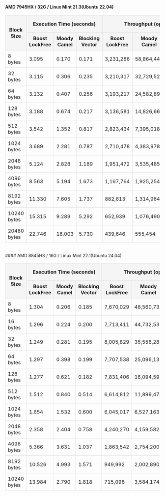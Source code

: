 #### AMD 7945HX / 32G / Linux Mint 21.3(Ubuntu 22.04)
<table style="width: 100%; border-collapse: collapse;">
<thead>
<tr>
<th rowspan="2" style="border: 1px solid #ddd; padding: 8px; background-color: #f5f5f5; text-align: center;">Block Size</th>
<th colspan="3" style="border: 1px solid #ddd; padding: 8px; background-color: #f5f5f5; text-align: center;">Execution Time (seconds)</th>
<th colspan="3" style="border: 1px solid #ddd; padding: 8px; background-color: #f5f5f5; text-align: center;">Throughput (ops/sec)</th>
<th colspan="2" style="border: 1px solid #ddd; padding: 8px; background-color: #f5f5f5; text-align: center;">% Faster (vs BoostLockFree)</th>
</tr>
<tr>
<th style="border: 1px solid #ddd; padding: 8px; background-color: #f5f5f5; text-align: center;">Boost<br>LockFree</th>
<th style="border: 1px solid #ddd; padding: 8px; background-color: #f5f5f5; text-align: center;">Moody<br>Camel</th>
<th style="border: 1px solid #ddd; padding: 8px; background-color: #f5f5f5; text-align: center;">Blocking<br>Vector</th>
<th style="border: 1px solid #ddd; padding: 8px; background-color: #f5f5f5; text-align: center;">Boost<br>LockFree</th>
<th style="border: 1px solid #ddd; padding: 8px; background-color: #f5f5f5; text-align: center;">Moody<br>Camel</th>
<th style="border: 1px solid #ddd; padding: 8px; background-color: #f5f5f5; text-align: center;">Blocking<br>Vector</th>
<th style="border: 1px solid #ddd; padding: 8px; background-color: #f5f5f5; text-align: center;">Moody<br>Camel</th>
<th style="border: 1px solid #ddd; padding: 8px; background-color: #f5f5f5; text-align: center;">Blocking<br>Vector</th>
</tr>
</thead>
<tbody>
<tr>
<td style="border: 1px solid #ddd; padding: 8px;">8 bytes</td>
<td style="border: 1px solid #ddd; padding: 8px;">3.095</td>
<td style="border: 1px solid #ddd; padding: 8px;">0.170</td>
<td style="border: 1px solid #ddd; padding: 8px;">0.171</td>
<td style="border: 1px solid #ddd; padding: 8px;">3,231,286</td>
<td style="border: 1px solid #ddd; padding: 8px;">58,864,447</td>
<td style="border: 1px solid #ddd; padding: 8px;">58,488,155</td>
<td style="border: 1px solid #ddd; padding: 8px;">1721.70%</td>
<td style="border: 1px solid #ddd; padding: 8px;">1710.06%</td>
</tr>
<tr>
<td style="border: 1px solid #ddd; padding: 8px;">32 bytes</td>
<td style="border: 1px solid #ddd; padding: 8px;">3.115</td>
<td style="border: 1px solid #ddd; padding: 8px;">0.306</td>
<td style="border: 1px solid #ddd; padding: 8px;">0.235</td>
<td style="border: 1px solid #ddd; padding: 8px;">3,210,317</td>
<td style="border: 1px solid #ddd; padding: 8px;">32,729,520</td>
<td style="border: 1px solid #ddd; padding: 8px;">42,533,389</td>
<td style="border: 1px solid #ddd; padding: 8px;">919.51%</td>
<td style="border: 1px solid #ddd; padding: 8px;">1224.90%</td>
</tr>
<tr>
<td style="border: 1px solid #ddd; padding: 8px;">64 bytes</td>
<td style="border: 1px solid #ddd; padding: 8px;">3.132</td>
<td style="border: 1px solid #ddd; padding: 8px;">0.407</td>
<td style="border: 1px solid #ddd; padding: 8px;">0.256</td>
<td style="border: 1px solid #ddd; padding: 8px;">3,193,217</td>
<td style="border: 1px solid #ddd; padding: 8px;">24,582,899</td>
<td style="border: 1px solid #ddd; padding: 8px;">39,005,525</td>
<td style="border: 1px solid #ddd; padding: 8px;">669.85%</td>
<td style="border: 1px solid #ddd; padding: 8px;">1121.51%</td>
</tr>
<tr>
<td style="border: 1px solid #ddd; padding: 8px;">128 bytes</td>
<td style="border: 1px solid #ddd; padding: 8px;">3.188</td>
<td style="border: 1px solid #ddd; padding: 8px;">0.674</td>
<td style="border: 1px solid #ddd; padding: 8px;">0.217</td>
<td style="border: 1px solid #ddd; padding: 8px;">3,136,581</td>
<td style="border: 1px solid #ddd; padding: 8px;">14,826,665</td>
<td style="border: 1px solid #ddd; padding: 8px;">46,130,617</td>
<td style="border: 1px solid #ddd; padding: 8px;">372.70%</td>
<td style="border: 1px solid #ddd; padding: 8px;">1370.73%</td>
</tr>
<tr>
<td style="border: 1px solid #ddd; padding: 8px;">512 bytes</td>
<td style="border: 1px solid #ddd; padding: 8px;">3.542</td>
<td style="border: 1px solid #ddd; padding: 8px;">1.352</td>
<td style="border: 1px solid #ddd; padding: 8px;">0.817</td>
<td style="border: 1px solid #ddd; padding: 8px;">2,823,434</td>
<td style="border: 1px solid #ddd; padding: 8px;">7,395,018</td>
<td style="border: 1px solid #ddd; padding: 8px;">12,241,323</td>
<td style="border: 1px solid #ddd; padding: 8px;">161.92%</td>
<td style="border: 1px solid #ddd; padding: 8px;">333.56%</td>
</tr>
<tr>
<td style="border: 1px solid #ddd; padding: 8px;">1024 bytes</td>
<td style="border: 1px solid #ddd; padding: 8px;">3.689</td>
<td style="border: 1px solid #ddd; padding: 8px;">2.281</td>
<td style="border: 1px solid #ddd; padding: 8px;">0.787</td>
<td style="border: 1px solid #ddd; padding: 8px;">2,710,478</td>
<td style="border: 1px solid #ddd; padding: 8px;">4,383,978</td>
<td style="border: 1px solid #ddd; padding: 8px;">12,712,296</td>
<td style="border: 1px solid #ddd; padding: 8px;">61.74%</td>
<td style="border: 1px solid #ddd; padding: 8px;">369.01%</td>
</tr>
<tr>
<td style="border: 1px solid #ddd; padding: 8px;">2048 bytes</td>
<td style="border: 1px solid #ddd; padding: 8px;">5.124</td>
<td style="border: 1px solid #ddd; padding: 8px;">2.828</td>
<td style="border: 1px solid #ddd; padding: 8px;">1.189</td>
<td style="border: 1px solid #ddd; padding: 8px;">1,951,472</td>
<td style="border: 1px solid #ddd; padding: 8px;">3,535,485</td>
<td style="border: 1px solid #ddd; padding: 8px;">8,413,526</td>
<td style="border: 1px solid #ddd; padding: 8px;">81.17%</td>
<td style="border: 1px solid #ddd; padding: 8px;">331.14%</td>
</tr>
<tr>
<td style="border: 1px solid #ddd; padding: 8px;">4096 bytes</td>
<td style="border: 1px solid #ddd; padding: 8px;">8.563</td>
<td style="border: 1px solid #ddd; padding: 8px;">5.194</td>
<td style="border: 1px solid #ddd; padding: 8px;">1.673</td>
<td style="border: 1px solid #ddd; padding: 8px;">1,167,764</td>
<td style="border: 1px solid #ddd; padding: 8px;">1,925,254</td>
<td style="border: 1px BoostLockFreesolid #ddd; padding: 8px;">5,978,590</td>
<td style="border: 1px solid #ddd; padding: 8px;">64.87%</td>
<td style="border: 1px solid #ddd; padding: 8px;">411.97%</td>
</tr>
<tr>
<td style="border: 1px solid #ddd; padding: 8px;">8192 bytes</td>
<td style="border: 1px solid #ddd; padding: 8px;">11.330</td>
<td style="border: 1px solid #ddd; padding: 8px;">7.605</td>
<td style="border: 1px solid #ddd; padding: 8px;">1.737</td>
<td style="border: 1px solid #ddd; padding: 8px;">882,613</td>
<td style="border: 1px solid #ddd; padding: 8px;">1,314,964</td>
<td style="border: 1px solid #ddd; padding: 8px;">5,755,859</td>
<td style="border: 1px solid #ddd; padding: 8px;">48.99%</td>
<td style="border: 1px solid #ddd; padding: 8px;">552.14%</td>
</tr>
<tr>
<td style="border: 1px solid #ddd; padding: 8px;">10240 bytes</td>
<td style="border: 1px solid #ddd; padding: 8px;">15.315</td>
<td style="border: 1px solid #ddd; padding: 8px;">9.289</td>
<td style="border: 1px solid #ddd; padding: 8px;">5.292</td>
<td style="border: 1px solid #ddd; padding: 8px;">652,939</td>
<td style="border: 1px solid #ddd; padding: 8px;">1,076,490</td>
<td style="border: 1px solid #ddd; padding: 8px;">1,889,468</td>
<td style="border: 1px solid #ddd; padding: 8px;">64.87%</td>
<td style="border: 1px solid #ddd; padding: 8px;">189.38%</td>
</tr>
<tr>
<td style="border: 1px solid #ddd; padding: 8px;">20480 bytes</td>
<td style="border: 1px solid #ddd; padding: 8px;">22.746</td>
<td style="border: 1px solid #ddd; padding: 8px;">18.003</td>
<td style="border: 1px solid #ddd; padding: 8px;">5.730</td>
<td style="border: 1px solid #ddd; padding: 8px;">439,646</td>
<td style="border: 1px solid #ddd; padding: 8px;">555,454</td>
<td style="border: 1px solid #ddd; padding: 8px;">1,745,167</td>
<td style="border: 1px solid #ddd; padding: 8px;">26.34%</td>
<td style="border: 1px solid #ddd; padding: 8px;">296.95%</td>
</tr>
</tbody>
</table>
<br>
#### AMD 8845HS / 16G / Linux Mint 22.1(Ubuntu 24.04)
<table style="width: 100%; border-collapse: collapse;">
<thead>
<tr>
<th rowspan="2" style="border: 1px solid #ddd; padding: 8px; background-color: #f5f5f5; text-align: center;">Block Size</th>
<th colspan="3" style="border: 1px solid #ddd; padding: 8px; background-color: #f5f5f5; text-align: center;">Execution Time (seconds)</th>
<th colspan="3" style="border: 1px solid #ddd; padding: 8px; background-color: #f5f5f5; text-align: center;">Throughput (ops/sec)</th>
<th colspan="2" style="border: 1px solid #ddd; padding: 8px; background-color: #f5f5f5; text-align: center;">% Faster (vs BoostLockFree)</th>
</tr>
<tr>
<th style="border: 1px solid #ddd; padding: 8px; background-color: #f5f5f5; text-align: center;">Boost<br>LockFree</th>
<th style="border: 1px solid #ddd; padding: 8px; background-color: #f5f5f5; text-align: center;">Moody<br>Camel</th>
<th style="border: 1px solid #ddd; padding: 8px; background-color: #f5f5f5; text-align: center;">Blocking<br>Vector</th>
<th style="border: 1px solid #ddd; padding: 8px; background-color: #f5f5f5; text-align: center;">Boost<br>LockFree</th>
<th style="border: 1px solid #ddd; padding: 8px; background-color: #f5f5f5; text-align: center;">Moody<br>Camel</th>
<th style="border: 1px solid #ddd; padding: 8px; background-color: #f5f5f5; text-align: center;">Blocking<br>Vector</th>
<th style="border: 1px solid #ddd; padding: 8px; background-color: #f5f5f5; text-align: center;">Moody<br>Camel</th>
<th style="border: 1px solid #ddd; padding: 8px; background-color: #f5f5f5; text-align: center;">Blocking<br>Vector</th>
</tr>
</thead>
<tbody>
<tr>
<td style="border: 1px solid #ddd; padding: 8px;">8 bytes</td>
<td style="border: 1px solid #ddd; padding: 8px;">1.304</td>
<td style="border: 1px solid #ddd; padding: 8px;">0.206</td>
<td style="border: 1px solid #ddd; padding: 8px;">0.185</td>
<td style="border: 1px solid #ddd; padding: 8px;">7,670,029</td>
<td style="border: 1px solid #ddd; padding: 8px;">48,560,732</td>
<td style="border: 1px solid #ddd; padding: 8px;">54,083,311</td>
<td style="border: 1px solid #ddd; padding: 8px;">533.12%</td>
<td style="border: 1px solid #ddd; padding: 8px;">605.13%</td>
</tr>
<tr>
<td style="border: 1px solid #ddd; padding: 8px;">16 bytes</td>
<td style="border: 1px solid #ddd; padding: 8px;">1.296</td>
<td style="border: 1px solid #ddd; padding: 8px;">0.224</td>
<td style="border: 1px solid #ddd; padding: 8px;">0.200</td>
<td style="border: 1px solid #ddd; padding: 8px;">7,713,411</td>
<td style="border: 1px solid #ddd; padding: 8px;">44,732,532</td>
<td style="border: 1px solid #ddd; padding: 8px;">50,094,061</td>
<td style="border: 1px solid #ddd; padding: 8px;">479.93%</td>
<td style="border: 1px solid #ddd; padding: 8px;">549.44%</td>
</tr>
<tr>
<td style="border: 1px solid #ddd; padding: 8px;">32 bytes</td>
<td style="border: 1px solid #ddd; padding: 8px;">1.249</td>
<td style="border: 1px solid #ddd; padding: 8px;">0.281</td>
<td style="border: 1px solid #ddd; padding: 8px;">0.195</td>
<td style="border: 1px solid #ddd; padding: 8px;">8,005,829</td>
<td style="border: 1px solid #ddd; padding: 8px;">35,556,286</td>
<td style="border: 1px solid #ddd; padding: 8px;">51,242,620</td>
<td style="border: 1px solid #ddd; padding: 8px;">344.13%</td>
<td style="border: 1px solid #ddd; padding: 8px;">540.07%</td>
</tr>
<tr>
<td style="border: 1px solid #ddd; padding: 8px;">64 bytes</td>
<td style="border: 1px solid #ddd; padding: 8px;">1.297</td>
<td style="border: 1px solid #ddd; padding: 8px;">0.398</td>
<td style="border: 1px solid #ddd; padding: 8px;">0.199</td>
<td style="border: 1px solid #ddd; padding: 8px;">7,707,538</td>
<td style="border: 1px solid #ddd; padding: 8px;">25,096,137</td>
<td style="border: 1px solid #ddd; padding: 8px;">50,199,081</td>
<td style="border: 1px solid #ddd; padding: 8px;">225.61%</td>
<td style="border: 1px solid #ddd; padding: 8px;">551.30%</td>
</tr>
<tr>
<td style="border: 1px solid #ddd; padding: 8px;">128 bytes</td>
<td style="border: 1px solid #ddd; padding: 8px;">1.277</td>
<td style="border: 1px solid #ddd; padding: 8px;">0.621</td>
<td style="border: 1px solid #ddd; padding: 8px;">0.182</td>
<td style="border: 1px solid #ddd; padding: 8px;">7,831,406</td>
<td style="border: 1px solid #ddd; padding: 8px;">16,094,598</td>
<td style="border: 1px solid #ddd; padding: 8px;">54,890,857</td>
<td style="border: 1px solid #ddd; padding: 8px;">105.51%</td>
<td style="border: 1px solid #ddd; padding: 8px;">600.91%</td>
</tr>
<tr>
<td style="border: 1px solid #ddd; padding: 8px;">512 bytes</td>
<td style="border: 1px solid #ddd; padding: 8px;">1.512</td>
<td style="border: 1px solid #ddd; padding: 8px;">0.840</td>
<td style="border: 1px solid #ddd; padding: 8px;">0.514</td>
<td style="border: 1px solid #ddd; padding: 8px;">6,614,812</td>
<td style="border: 1px solid #ddd; padding: 8px;">11,899,474</td>
<td style="border: 1px solid #ddd; padding: 8px;">19,442,277</td>
<td style="border: 1px solid #ddd; padding: 8px;">79.89%</td>
<td style="border: 1px solid #ddd; padding: 8px;">193.92%</td>
</tr>
<tr>
<td style="border: 1px solid #ddd; padding: 8px;">1024 bytes</td>
<td style="border: 1px solid #ddd; padding: 8px;">1.654</td>
<td style="border: 1px solid #ddd; padding: 8px;">1.532</td>
<td style="border: 1px solid #ddd; padding: 8px;">0.600</td>
<td style="border: 1px solid #ddd; padding: 8px;">6,045,017</td>
<td style="border: 1px solid #ddd; padding: 8px;">6,527,163</td>
<td style="border: 1px solid #ddd; padding: 8px;">16,661,796</td>
<td style="border: 1px solid #ddd; padding: 8px;">7.98%</td>
<td style="border: 1px solid #ddd; padding: 8px;">175.63%</td>
</tr>
<tr>
<td style="border: 1px solid #ddd; padding: 8px;">2048 bytes</td>
<td style="border: 1px solid #ddd; padding: 8px;">2.358</td>
<td style="border: 1px solid #ddd; padding: 8px;">2.404</td>
<td style="border: 1px solid #ddd; padding: 8px;">0.758</td>
<td style="border: 1px solid #ddd; padding: 8px;">4,240,270</td>
<td style="border: 1px solid #ddd; padding: 8px;">4,159,582</td>
<td style="border: 1px solid #ddd; padding: 8px;">13,185,969</td>
<td style="border: 1px solid #ddd; padding: 8px;">-1.90%</td>
<td style="border: 1px solid #ddd; padding: 8px;">210.97%</td>
</tr>
<tr>
<td style="border: 1px solid #ddd; padding: 8px;">4096 bytes</td>
<td style="border: 1px solid #ddd; padding: 8px;">5.366</td>
<td style="border: 1px solid #ddd; padding: 8px;">3.631</td>
<td style="border: 1px solid #ddd; padding: 8px;">1.037</td>
<td style="border: 1px solid #ddd; padding: 8px;">1,863,542</td>
<td style="border: 1px solid #ddd; padding: 8px;">2,754,200</td>
<td style="border: 1px solid #ddd; padding: 8px;">9,640,382</td>
<td style="border: 1px solid #ddd; padding: 8px;">47.79%</td>
<td style="border: 1px solid #ddd; padding: 8px;">417.31%</td>
</tr>
<tr>
<td style="border: 1px solid #ddd; padding: 8px;">8192 bytes</td>
<td style="border: 1px solid #ddd; padding: 8px;">10.526</td>
<td style="border: 1px solid #ddd; padding: 8px;">4.993</td>
<td style="border: 1px solid #ddd; padding: 8px;">1.571</td>
<td style="border: 1px solid #ddd; padding: 8px;">949,992</td>
<td style="border: 1px solid #ddd; padding: 8px;">2,002,890</td>
<td style="border: 1px solid #ddd; padding: 8px;">6,364,319</td>
<td style="border: 1px solid #ddd; padding: 8px;">110.83%</td>
<td style="border: 1px solid #ddd; padding: 8px;">569.93%</td>
</tr>
<tr>
<td style="border: 1px solid #ddd; padding: 8px;">10240 bytes</td>
<td style="border: 1px solid #ddd; padding: 8px;">13.984</td>
<td style="border: 1px solid #ddd; padding: 8px;">2.790</td>
<td style="border: 1px solid #ddd; padding: 8px;">1.818</td>
<td style="border: 1px solid #ddd; padding: 8px;">715,096</td>
<td style="border: 1px solid #ddd; padding: 8px;">3,584,174</td>
<td style="border: 1px solid #ddd; padding: 8px;">5,500,784</td>
<td style="border: 1px solid #ddd; padding: 8px;">401.22%</td>
<td style="border: 1px solid #ddd; padding: 8px;">669.24%</td>
</tr>
</tbody>
</table>
